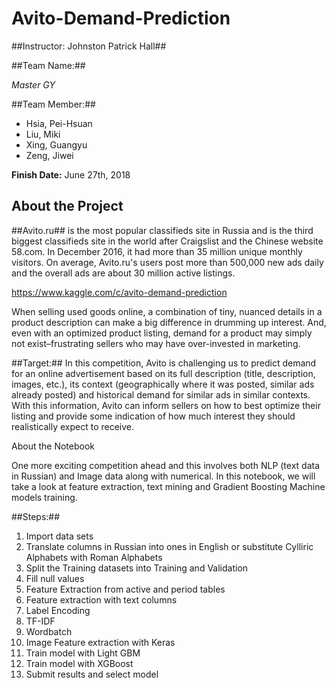 # Avito-Demand-Prediction

##Instructor: Johnston Patrick Hall##

##Team Name:##

*Master GY*

##Team Member:##

* Hsia, Pei-Hsuan
* Liu, Miki
* Xing, Guangyu
* Zeng, Jiwei 

**Finish Date:** June 27th, 2018

## About the Project

##Avito.ru## is the most popular classifieds site in Russia and is the third biggest classifieds site in the world after Craigslist and the Chinese website 58.com. In December 2016, it had more than 35 million unique monthly visitors. On average, Avito.ru's users post more than 500,000 new ads daily and the overall ads are about 30 million active listings.

https://www.kaggle.com/c/avito-demand-prediction

When selling used goods online, a combination of tiny, nuanced details in a product description can make a big difference in drumming up interest. And, even with an optimized product listing, demand for a product may simply not exist–frustrating sellers who may have over-invested in marketing.

##Target:## In this competition, Avito is challenging us to predict demand for an online advertisement based on its full description (title, description, images, etc.), its context (geographically where it was posted, similar ads already posted) and historical demand for similar ads in similar contexts. With this information, Avito can inform sellers on how to best optimize their listing and provide some indication of how much interest they should realistically expect to receive.

About the Notebook

One more exciting competition ahead and this involves both NLP (text data in Russian) and Image data along with numerical. In this notebook, we will take a look at feature extraction, text mining and Gradient Boosting Machine models training.

##Steps:##

1. Import data sets
2. Translate columns in Russian into ones in English or substitute Cylliric Alphabets with Roman Alphabets
3. Split the Training datasets into Training and Validation
4. Fill null values
5. Feature Extraction from active and period tables
5. Feature extraction with text columns
6. Label Encoding
7. TF-IDF 
8. Wordbatch
9. Image Feature extraction with Keras
10. Train model with Light GBM
11. Train model with XGBoost
12. Submit results and select model
